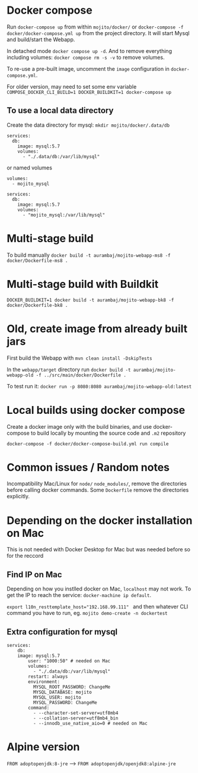 # Docker compose

Run `docker-compose up` from within `mojito/docker/` or `docker-compose -f docker/docker-compose.yml up` from the 
project directory. It will start Mysql and build/start the Webapp.

In detached mode `docker compose up -d`. And to remove everything including volumes: `docker compose rm -s -v` to remove volumes.

To re-use a pre-built image, uncomment the `image` configuration in `docker-compose.yml`.

For older version, may need to set some env variable `COMPOSE_DOCKER_CLI_BUILD=1 DOCKER_BUILDKIT=1 docker-compose up`

## To use a local data directory

Create the data directory for mysql: `mkdir mojito/docker/.data/db`

```
services:
  db:
    image: mysql:5.7
    volumes:
      - "./.data/db:/var/lib/mysql"
```

or named volumes

```
volumes:
  - mojito_mysql
    
services:
  db:
    image: mysql:5.7
    volumes:
      - "mojito_mysql:/var/lib/mysql"
```


# Multi-stage build

To build manually `docker build -t aurambaj/mojito-webapp-ms8 -f docker/Dockerfile-ms8 .`

# Multi-stage build with Buildkit 

`DOCKER_BUILDKIT=1 docker build -t aurambaj/mojito-webapp-bk8 -f docker/Dockerfile-bk8 .`

# Old, create image from already built jars

First build the Webapp with `mvn clean install -DskipTests`

In the `webapp/target` directory run `docker build -t aurambaj/mojito-webapp-old -f ../src/main/docker/Dockerfile .`

To test run it: `docker run -p 8080:8080 aurambaj/mojito-webapp-old:latest`

# Local builds using docker compose

Create a docker image only with the build binaries, and use docker-compose to build locally by mounting the source code
and `.m2` repository

`docker-compose -f docker/docker-compose-build.yml run compile`

# Common issues / Random notes

Incompatibility Mac/Linux for `node/` `node_modules/`, remove the directories before calling docker commands. Some 
`Dockerfile` remove the directories explicitly.


# Depending on the docker installation on Mac

This is not needed with Docker Desktop for Mac but was needed before so for the reccord

## Find IP on Mac

Depending on how you instlled docker on Mac, `localhost` may not work. To get the IP to reach the service: `docker-machine ip default`.

`export l10n_resttemplate_host="192.168.99.111" ` and then whatever CLI command you have to run, eg.
`mojito demo-create -n dockertest`

## Extra configuration for mysql

```
services:
    db:
    image: mysql:5.7
        user: "1000:50" # needed on Mac
        volumes:
          - "./.data/db:/var/lib/mysql"
        restart: always
        environment:
          MYSQL_ROOT_PASSWORD: ChangeMe
          MYSQL_DATABASE: mojito
          MYSQL_USER: mojito
          MYSQL_PASSWORD: ChangeMe
        command:
          - --character-set-server=utf8mb4
          - --collation-server=utf8mb4_bin
          - --innodb_use_native_aio=0 # needed on Mac
```

# Alpine version 

`FROM adoptopenjdk:8-jre` --> `FROM adoptopenjdk/openjdk8:alpine-jre`